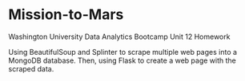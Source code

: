 # Mission-to-Mars
Washington University Data Analytics Bootcamp Unit 12 Homework

Using BeautifulSoup and Splinter to scrape multiple web pages into a MongoDB database.
Then, using Flask to create a web page with the scraped data.

